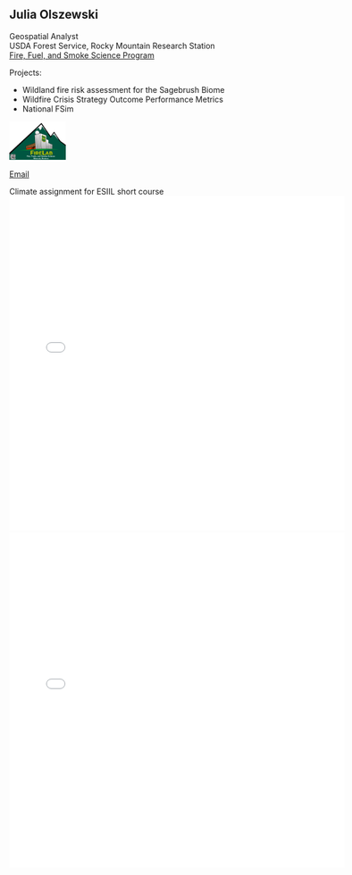 ## Julia Olszewski


Geospatial Analyst  
USDA Forest Service, Rocky Mountain Research Station  
[Fire, Fuel, and Smoke Science Program](https://research.fs.usda.gov/firelab)

Projects:
* Wildland fire risk assessment for the Sagebrush Biome
* Wildfire Crisis Strategy Outcome Performance Metrics
* National FSim

<img 
  src="/img/fire_lab_logo_Final.png" 
  alt="Fire Lab logo" 
  width="20%"/>

[Email](mailto:julia.olszewski@usda.gov)

Climate assignment for ESIIL short course
<embed type="text/html" src="/img/SRP_map.html" width="600" height="600">
<embed type="text/html" src="/img/SRP_climate_plot.html" width="600" height="600">
